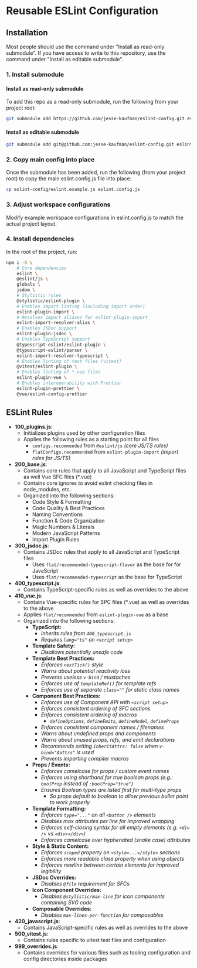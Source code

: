 # Reusable ESLint Configuration

## Installation

Most people should use the command under "Install as read-only submodule". If you have access to
write to this repository, use the command under "Install as editable submodule".

### 1. Install submodule

#### Install as read-only submodule

To add this repo as a read-only submodule, run the following from your project root:

```bash
git submodule add https://github.com/jesse-kaufman/eslint-config.git eslint-config
```

#### Install as editable submodule

```bash
git submodule add git@github.com:jesse-kaufman/eslint-config.git eslint-config
```

### 2. Copy main config into place

Once the submodule has been added, run the following (from your project root) to copy the main
eslint.config.js file into place:

```bash
cp eslint-config/eslint.example.js eslint.config.js
```

### 3. Adjust workspace configurations

Modify example workspace configurations in eslint.config.js to match the actual project layout.

### 4. Install dependencies

In the root of the project, run:

```bash
npm i -D \
    # Core dependencies
    eslint \
    @eslint/js \
    globals \
    jsdom \
    # Stylistic rules
    @stylistic/eslint-plugin \
    # Enables import linting (including import order)
    eslint-plugin-import \
    # Resolves import aliases for eslint-plugin-import
    eslint-import-resolver-alias \
    # Enables JSDoc support
    eslint-plugin-jsdoc \
    # Enables TypeScript support
    @typescript-eslint/eslint-plugin \
    @typescript-eslint/parser \
    eslint-import-resolver-typescript \
    # Enables linting of test files (vitest)
    @vitest/eslint-plugin \
    # Enables linting of *.vue files
    eslint-plugin-vue \
    # Enables interoperability with Prettier
    eslint-plugin-prettier \
    @vue/eslint-config-prettier
```

## ESLint Rules

- **100_plugins.js**:
    - Initializes plugins used by other configuration files
    - Applies the following rules as a starting point for all files
        - `configs.recommended` from `@eslint/js` _(core JS/TS rules)_
        - `flatConfigs.recommended` from `eslint-plugin-import` _(import rules for JS/TS)_
- **200_base.js**:
    - Contains core rules that apply to all JavaScript and TypeScript files as well Vue SFC files (*.vue)
    - Contains core ignores to avoid eslint checking files in node_modules, etc.
    - Organized into the following sections:
        - Code Style & Formatting
        - Code Quality & Best Practices
        - Naming Conventions
        - Function & Code Organization
        - Magic Numbers & Literals
        - Modern JavaScript Patterns
        - Import Plugin Rules
- **300_jsdoc.js**:
    - Contains JSDoc rules that apply to all JavaScript and TypeScript files
        - Uses `flat/recommended-typescript-flavor` as the base for for JavaScript
        - Uses `flat/recommended-typescript` as the base for TypeScript
- **400_typescript.js**:
    - Contains TypeScript-specific rules as well as overrides to the above
- **410_vue.js**:
    - Contains Vue-specific rules for SPC files (*.vue) as well as overrides to the above
    - Applies `flat/recommended` from `eslint-plugin-vue` as a base
    - Organized into the following sections:
        - **TypeScript:**
            - _Inherits rules from `400_typescript.js`_
            - _Requires `lang="ts"` on `<script setup>`_
        - **Template Safety:**
            - _Disallows potentially unsafe code_
        - **Template Best Practices:**
            - _Enforces `nextTick()` style_
            - _Warns about potential reactivity loss_
            - _Prevents useless `v-bind` / mustaches_
            - _Enforces use of `templateRef()` for template refs_
            - _Enforces use of separate `class=""` for static class names_
        - **Component Best Practices:**
            - _Enforces use of Component API with `<script setup>`_
            - _Enforces consistent ordering of SFC sections_
            - _Enforces consistent ordering of macros_
                - _`defineOptions`, `defineEmits`, `defineModel`, `defineProps`_
            - _Enforces consistent component names / filenames_
            - _Warns about undefined props and components_
            - _Warns about unused props, refs, and emit declarations_
            - _Recommends setting `inheritAttrs: false` when `v-bind="$attrs"` is used_
            - _Prevents importing compiler macros_
        - **Props / Events:**
            - _Enforces camelcase for props / custom event names_
            - _Enforces using shorthand for true boolean props (e.g.: `boolProp` instead of `:boolProp="true"`)_
            - _Ensures Boolean types are listed first for multi-type props_
                - _So props default to boolean to allow previous bullet point to work properly_
        - **Template Formatting:**
            - _Enforces `type="..."` on all `<button />` elements_
            - _Disables max attributes per line for improved wrapping_
            - _Enforces self-closing syntax for all empty elements (e.g. `<div />` vs `<div></div>`)_
            - _Enforces camelcase over hyphenated (snake case) attributes_
        - **Style & Static Content:**
            - _Enforces `scoped` property on `<style>...</style>` sections_
            - _Enforces more readable class property when using objects_
            - _Enforces newline between certain elements for improved legibility_
        - **JSDoc Overrides:**
            - _Disables `@file` requirement for SFCs_
        - **Icon Component Overrides:**
            - _Disables `@stylistic/max-line` for icon components containing SVG code_
        - **Composable Overrides:**
            - _Disables `max-lines-per-function` for composables_
- **420_javascript.js**:
    - Contains JavaScript-specific rules as well as overrides to the above
- **500_vitest.js**:
    - Contains rules specific to vitest test files and configuration
- **999_overrides.js**:
    - Contains overrides for various files such as tooling configuration and config directories
      inside packages

